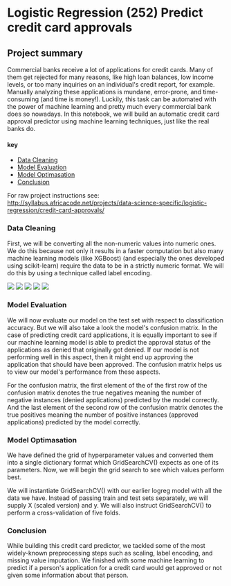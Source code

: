 # Logistic Regression (252) Predict credit card approvals

## Project summary

Commercial banks receive a lot of applications for credit cards. Many of them get rejected for many reasons, like high loan balances, low income levels, or too many inquiries on an individual's credit report, for example. Manually analyzing these applications is mundane, error-prone, and time-consuming (and time is money!). Luckily, this task can be automated with the power of machine learning and pretty much every commercial bank does so nowadays. In this notebook, we will build an automatic credit card approval predictor using machine learning techniques, just like the real banks do.

#### key 
* [Data Cleaning](Data_Cleaning)
* [Model Evaluation](Model_Evaluation)
* [Model Optimasation](Model_Optimasation)
* [Conclusion](Conclusion)

For raw project instructions see: http://syllabus.africacode.net/projects/data-science-specific/logistic-regression/credit-card-approvals/

### Data Cleaning

First, we will be converting all the non-numeric values into numeric ones. We do this because not only it results in a faster computation but also many machine learning models (like XGBoost) (and especially the ones developed using scikit-learn) require the data to be in a strictly numeric format. We will do this by using a technique called label encoding.


![](https://lh3.googleusercontent.com/awVG0zTwoYPdqbIcLfIa3RMnU6-3Nm_SAraVs9pnm3somOcKVjXhPOPvtKXvsEs8YtAwm93ZGv-tGS_CIBwOWlBar_u9wxhTjyS5PXjZXegiH3ExfthHQ9q2ygb2MHgKDEutcijN-Q=w2400)
![](https://lh3.googleusercontent.com/N2hjbqycZFegLghUQ6TEROcaoqeT9C4EVWKUHq2rbhcZLrvQVXHuC4-Wo4hIKxoQ6nhz540x7hLZRzMcfLsc2sL4FmOclnOVJhGohNRkADNz255nQ2wBqpohddInhvxdVhsbyCfmQg=w2400)
![](https://lh3.googleusercontent.com/fXORs8DDOxlNX1oBjQsyvWgSGsPKQ4-xMnBsQGQ712ASE6cRW9TOkS6qCCblaIYiz8qN_TF3oXGFuJv-RVoKgAWBYcyVY8kUDLlJ3VDuTwKAda9BQor-Uj3SAK26tyOFk6Bnq2o9Ng=w2400)
![](https://lh3.googleusercontent.com/YqTQfIxJnvZhEHbfD_PyufQyKaSVe0D_1CwUUwIsDjzhz9N-aITUeqRcuPWfJoTtTqQJMyS81IGuLVPE755ccPQShaFbffViqtiLxPNgNdhSS65pWsDK7_6fxcbg39bQDu5yIE5PMQ=w2400)
![](https://lh3.googleusercontent.com/Q4QG35vODlbNTcZ5Fw9fLJh58bvDveqBmM6oIutqRam1Us4Tc8vKKp7YYn6AdIAt-h1Wm-Y3f1kh0ilNTPYofW7-6B7M5y0dE-Uo8WTREHTknrORU18WQxnjPdSG92G0nsNQh5fFGw=w2400)
### Model Evaluation
We will now evaluate our model on the test set with respect to classification accuracy. But we will also take a look the model's confusion matrix. In the case of predicting credit card applications, it is equally important to see if our machine learning model is able to predict the approval status of the applications as denied that originally got denied. If our model is not performing well in this aspect, then it might end up approving the application that should have been approved. The confusion matrix helps us to view our model's performance from these aspects.

For the confusion matrix, the first element of the of the first row of the confusion matrix denotes the true negatives meaning the number of negative instances (denied applications) predicted by the model correctly. And the last element of the second row of the confusion matrix denotes the true positives meaning the number of positive instances (approved applications) predicted by the model correctly.



### Model Optimasation


We have defined the grid of hyperparameter values and converted them into a single dictionary format which GridSearchCV() expects as one of its parameters. Now, we will begin the grid search to see which values perform best.

We will instantiate GridSearchCV() with our earlier logreg model with all the data we have. Instead of passing train and test sets separately, we will supply X (scaled version) and y. We will also instruct GridSearchCV() to perform a cross-validation of five folds.

### Conclusion
While building this credit card predictor, we tackled some of the most widely-known preprocessing steps such as scaling, label encoding, and missing value imputation. We finished with some machine learning to predict if a person's application for a credit card would get approved or not given some information about that person.
